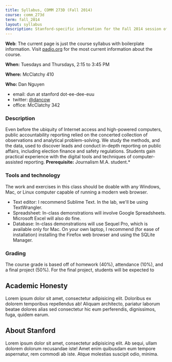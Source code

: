 ```yaml
---
title: Syllabus, COMM 273D (Fall 2014)
course: comm_273d
term: fall_2014
layout: syllabus
description: Stanford-specific information for the Fall 2014 session of Public Affairs Data Journalism COMM 273D, taught by Dan Nguyen
---
```


__Web__: The current page is just the course syllabus with boilerplate information. Visit [padjo.org](http://padjo.org) for the most current information about the course. 

__When:__ Tuesdays and Thursdays, 2:15 to 3:45 PM

__Where:__ McClatchy 410

__Who:__ Dan Nguyen 
   
  - email: dun at stanford dot-ee-dee-euu
  - twitter: [@dancow](//twitter.com/dancow)
  - office: McClatchy 342


### Description

Even before the ubiquity of Internet access and high-powered computers, public accountability reporting relied on the concerted collection of observations and analytical problem-solving. We study the methods, and the data, used to discover leads and conduct in-depth reporting on public affairs, including election finance and safety regulations. Students gain practical experience with the digital tools and techniques of computer-assisted reporting. __Prerequisite:__ Journalism M.A. student.*


### Tools and technology

The work and exercises in this class should be doable with any Windows, Mac, or Linux computer capable of running a modern web browser.

- Text editor: I recommend Sublime Text. In the lab, we'll be using TextWrangler.
- Spreadsheet: In-class demonstrations will involve Google Spreadsheets. Microsoft Excel will also do fine.
- Database: In-class demonstrations will use Sequel Pro, which is available only for Mac. On your own laptop, I recommend (for ease of installation) installing the Firefox web browser and using the SQLite Manager.

 



### Grading

The course grade is based off of homework (40%), attendance (10%), and a final project (50%). For the final project, students will be expected to 



## Academic Honesty

Lorem ipsum dolor sit amet, consectetur adipisicing elit. Doloribus ex dolorem temporibus repellendus ab! Aliquam architecto, pariatur laborum beatae dolores alias sed consectetur hic eum perferendis, dignissimos, fuga, quidem earum.


## About Stanford

Lorem ipsum dolor sit amet, consectetur adipisicing elit. Ab sequi, ullam dolorem dolorum recusandae iste! Amet enim quibusdam eum tempore aspernatur, rem commodi ab iste. Atque molestias suscipit odio, minima.




